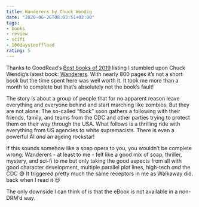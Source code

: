 ```yaml
---
title: Wanderers by Chuck Wendig
date: "2020-06-26T08:03:51+02:00"
tags:
- books
- review
- scifi
- 100daystooffload
rating: 5
---
```


Thanks to GoodRead’s [Best books of 2019](https://www.goodreads.com/choiceawards/best-science-fiction-books-2019) listing I stumbled upon Chuck Wendig’s latest book: [Wanderers](http://terribleminds.com/ramble/project/wanderers/). With nearly 800 pages it’s not a short book but the time spent here was well worth it. It took me more than a month to complete but that’s absolutely not the book’s fault!

The story is about a group of people that for no apparent reason leave everything and everyone behind and start marching like zombies. But they are not alone: The so-called “flock” soon gathers a following with their friends, family, and teams from the CDC and other parties trying to protect them on their way through the USA. What follows is a thrilling ride with everything from US agencies to white supremacists. There is even a powerful AI *and* an ageing rockstar!

If this sounds somehow like a soap opera to you, you wouldn’t be complete wrong: Wanderers - at least to me - felt like a good mix of soap, thriller, mystery, and sci-fi to me but only taking the good aspects from all with good character development, multiple parallel plot lines, high-tech *and* the CDC 😅 It triggered pretty much the same receptors in me as Walkaway did. back when I read it 😍

The only downside I can think of is that the eBook is not available in a non-DRM’d way.

